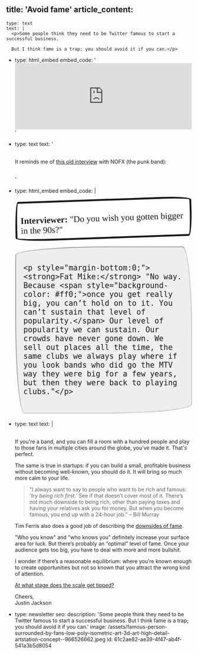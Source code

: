 title: 'Avoid fame'
article_content:
  -
    type: text
    text: |
      <p>Some people think they need to be Twitter famous to start a successful business.
      
      But I think fame is a trap; you should avoid it if you can.</p>
  -
    type: html_embed
    embed_code: '<iframe width="100%" height="180" frameborder="no" scrolling="no" seamless src="https://share.transistor.fm/e/9a1acf3a"></iframe>'
  -
    type: text
    text: '<p><br>It reminds me of <a href="https://nowtoronto.com/news/interview-fat-mike-of-nofx/">this old interview</a> with NOFX (the punk band):<br><br></p>'
  -
    type: html_embed
    embed_code: |
      <div style="border-width: 5px; border-style: solid; border-radius: 15px 125px 15px 155px/ 155px 15px 125px 15px; padding:10px; margin-bottom:20px; background: #fff; font-family: Shadows Into Light,cursive; font-size: 24px;  transform: rotate(-2deg);">
        <p style="margin-bottom:0;"><strong>Interviewer:</strong> "Do you wish you gotten bigger in the 90s?"</p>
      </div>
      
      <div style="border-width: 3px; border-style: ridge; border-radius: 255px 25px 225px 25px/25px 225px 25px 255px; padding:20px; margin-bottom:20px; background: #eee; font-family: Shadows Into Light,cursive; font-size: 24px;">
        
        <p style="margin-bottom:0;"><strong>Fat Mike:</strong> "No way. Because <span style="background-color: #ff0;">once you get really big, you can’t hold on to it. You can’t sustain that level of popularity.</span> Our level of popularity we can sustain. Our crowds have never gone down. We sell out places all the time, the same clubs we always play where if you look bands who did go the MTV way they were big for a few years, but then they were back to playing clubs."</p>
      
      </div>
  -
    type: text
    text: |
      <p><br>If you're a band, and you can fill a room with a hundred people and play to those fans in multiple cities around the globe, you've made it. That's perfect.
      
      The same is true in startups: if you can build a small, profitable business without becoming well-known, you should do it. It will bring so much more calm to your life.<br></p><blockquote><p>"I always want to say to people who want to be rich and famous: <i>‘try being rich first.’</i> See if that doesn’t cover most of it. There’s not much downside to being rich, other than paying taxes and having your relatives ask you for money. But when you become famous, you end up with a 24-hour job." – Bill Murray</p></blockquote><p>Tim Ferris also does a good job of describing the <a href="https://tim.blog/2020/02/02/reasons-to-not-become-famous/">downsides of fame</a>.</p><p>"Who you know" and "who knows you" definitely increase your surface area for luck. But there’s probably an “optimal” level of fame. Once your audience gets too big, you have to deal with more and more bullshit.</p><p>I wonder if there’s a reasonable equilibrium: where you’re known enough to create opportunities but not so known that you attract the wrong kind of attention.</p><p><a href="https://twitter.com/mijustin/status/1308993416261447680">At what stage does the scale get tipped?</a><br></p><p>Cheers,<br>Justin Jackson</p>
  -
    type: newsletter
seo:
  description: 'Some people think they need to be Twitter famous to start a successful business. But I think fame is a trap; you should avoid it if you can.'
  image: /assets/famous-person-surrounded-by-fans-low-poly-isometric-art-3d-art-high-detail-artstation-concept--966526662.jpeg
id: 61c2ae82-ae39-4f47-ab4f-541a3b5d8054

